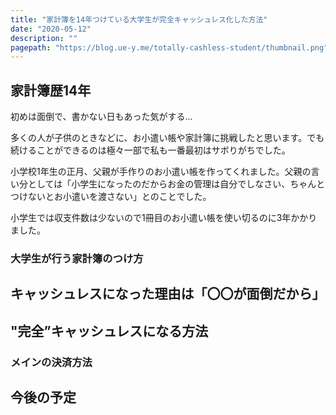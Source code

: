 ```yaml
---
title: "家計簿を14年つけている大学生が完全キャッシュレス化した方法"
date: "2020-05-12"
description: ""
pagepath: "https://blog.ue-y.me/totally-cashless-student/thumbnail.png"
---
```


## 家計簿歴14年
初めは面倒で、書かない日もあった気がする...

多くの人が子供のときなどに、お小遣い帳や家計簿に挑戦したと思います。でも続けることができるのは極々一部で私も一番最初はサボりがちでした。

小学校1年生の正月、父親が手作りのお小遣い帳を作ってくれました。父親の言い分としては「小学生になったのだからお金の管理は自分でしなさい、ちゃんとつけないとお小遣いを渡さない」とのことでした。

小学生では収支件数は少ないので1冊目のお小遣い帳を使い切るのに3年かかりました。

### 大学生が行う家計簿のつけ方
## キャッシュレスになった理由は「〇〇が面倒だから」
## "完全”キャッシュレスになる方法
### メインの決済方法
## 今後の予定
